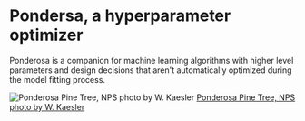 # Pondersa, a hyperparameter optimizer

Ponderosa is a companion for machine learning algorithms with higher
level parameters and design decisions that aren't automatically
optimized during the model fitting process.

![Ponderosa Pine Tree, NPS photo by W. Kaesler](https://www.nps.gov/romo/learn/nature/images/ponderosa-tree-Walt-Kaesle_1.jpg?maxwidth=650&autorotate=false)
[Ponderosa Pine Tree, NPS photo by W. Kaesler](https://www.nps.gov/romo/learn/nature/conifers.htm)


